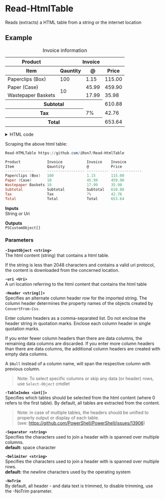 # Read-HtmlTable
Reads (extracts) a HTML table from a string or the internet location

## Example

<table>
    <caption>Invoice information</caption>
    <thead>
        <tr>
            <th>Product</th>
            <th colspan="3">Invoice</th>
        </tr> 
        <tr>
            <th>Item</th>
            <th>Qauntity</th>
            <th>@</th>
            <th>Price</th>
        </tr> 
    </thead>
    <tbody>
        <tr>
            <td>Paperclips (Box)</td>
            <td>100</td>
            <td>1.15</td>
            <td>115.00</td>
        </tr>
            <tr>
            <td>Paper (Case)</td>
            <td rowspan="2">10</td>
            <td>45.99</td>
            <td>459.90</td>
        </tr>
        <tr> 
            <td>Wastepaper Baskets</td>
            <td>17.99</td>
            <td>35.98</td>
        </tr>
            <tr>
            <th colspan="3">Subtotal</th>
            <td>610.88</td>
        </tr>
        <tr>
            <th colspan="2">Tax</th>
            <td>7%</td>
            <td>42.76</td>
        </tr> <tr>
        <th colspan="3">Total</th>
            <td>653.64</td>
        </tr>
    </tbod>
</table>

<details><summary>HTML code</summary>

```html
<table>
    <caption>Invoice</caption>
    <thead>
        <tr>
            <th>Product</th>
            <th colspan="3">Invoice</th>
        </tr> 
        <tr>
            <th>Item</th>
            <th>Qauntity</th>
            <th>@</th>
            <th>Price</th>
        </tr> 
    </thead>
    <tbody>
        <tr>
            <td>Paperclips (Box)</td>
            <td>100</td>
            <td>1.15</td>
            <td>115.00</td>
        </tr>
            <tr>
            <td>Paper (Case)</td>
            <td rowspan="2">10</td>
            <td>45.99</td>
            <td>459.90</td>
        </tr>
        <tr> 
            <td>Wastepaper Baskets</td>
            <td>17.99</td>
            <td>35.98</td>
        </tr>
            <tr>
            <th colspan="3">Subtotal</th>
            <td>610.88</td>
        </tr>
        <tr>
            <th colspan="2">Tax</th>
            <td>7%</td>
            <td>42.76</td>
        </tr> <tr>
        <th colspan="3">Total</th>
            <td>653.64</td>
        </tr>
    </tbod>
</table>
```
</details>

Scraping the above html table:

```PowerShell
Read-HTMLTable https://github.com/iRon7/Read-HtmlTable

Product            Invoice           Invoice    Invoice
Item               Qauntity          @          Price
-------------      ----------------- ---------- --------------
Paperclips (Box)   100               1.15       115.00
Paper (Case)       10                45.99      459.90
Wastepaper Baskets 10                17.99      35.98
Subtotal           Subtotal          Subtotal   610.88
Tax                Tax               7%         42.76
Total              Total             Total      653.64
```

**Inputs**  
String or Uri

**Outputs**  
`PSCustomObject[]`

### Parameters

**`-InputObject <string>`**  
The html content (string) that contains a html table.

If the string is less than 2048 characters and contains a valid uri protocol, the content is downloaded
from the concerned location.

**`-uri <Uri>`**  
A uri location referring to the html content that contains the html table

**`-Header <string[]>`**  
Specifies an alternate column header row for the imported string. The column header determines the property
names of the objects created by `ConvertFrom-Csv`.

Enter column headers as a comma-separated list. Do not enclose the header string in quotation marks.
Enclose each column header in single quotation marks.

If you enter fewer column headers than there are data columns, the remaining data columns are discarded.
If you enter more column headers than there are data columns, the additional column headers are created
with empty data columns.

A `$Null` instead of a column name, will span the respective column with previous column.

> Note: To select specific columns or skip any data (or header) rows, use `Select-Object` cmdlet

**`-TableIndex <int[]>`**  
Specifies which tables should be selected from the html content (where 0 refers to the first table).
By default, all tables are extracted from the content.

> Note: in case of multiple tables, the headers should be unified to properly output or display of each table.  
(see: https://github.com/PowerShell/PowerShell/issues/13906)

**`-Separator <string>`**  
Specifies the characters used to join a header with is spanned over multiple columns.  
**default:** space character

**`-Delimiter <string>`**  
Specifies the characters used to join a header with is spanned over multiple rows.  
**default:** the newline characters used by the operating system

**`-NoTrim`**  
By default, all header - and data text is trimmed, to disable trimming, use the -NoTrim parameter.
